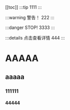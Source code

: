 
[[toc]]
:::tip
1111
:::

:::warning 警告！
222
:::

:::danger STOP!
3333
:::

:::details 点击查看详情
444
:::

# AAAAA

## aaaaa

### 111111

#### 44444
